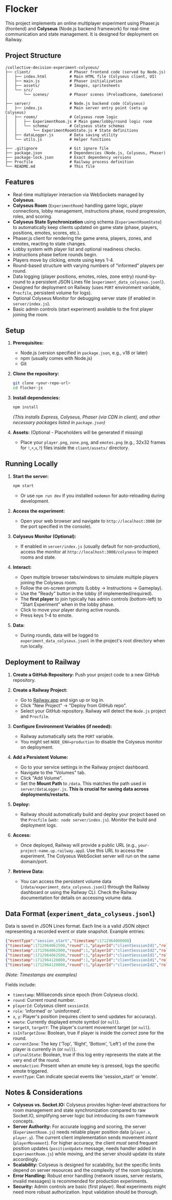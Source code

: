 # Flocker

This project implements an online multiplayer experiment using Phaser.js (frontend) and **Colyseus** (Node.js backend framework) for real-time communication and state management. It is designed for deployment on Railway.

## Project Structure

```
/collective-decision-experiment-colyseus/
├── client/                 # Phaser frontend code (served by Node.js)
│   ├── index.html          # Main HTML file (Colyseus client, UI)
│   ├── main.js             # Phaser initialization
│   ├── assets/             # Images, spritesheets
│   └── src/
│       └── scenes/         # Phaser scenes (PreloadScene, GameScene)
│
├── server/                 # Node.js backend code (Colyseus)
│   ├── index.js            # Main server entry point (sets up Colyseus)
│   ├── rooms/              # Colyseus room logic
│   │   ├── ExperimentRoom.js # Main game/lobby/round logic room
│   │   └── schema/         # Colyseus state schemas
│   │       └── ExperimentRoomState.js # State definitions
│   ├── dataLogger.js       # Data saving utility
│   └── utils.js            # Helper functions
│
├── .gitignore              # Git ignore file
├── package.json            # Dependencies (Node.js, Colyseus, Phaser)
├── package-lock.json       # Exact dependency versions
├── Procfile                # Railway process definition
└── README.md               # This file
```

## Features

* Real-time multiplayer interaction via WebSockets managed by **Colyseus**.
* **Colyseus Room** (`ExperimentRoom`) handling game logic, player connections, lobby management, instructions phase, round progression, roles, and scoring.
* **Colyseus State Synchronization** using schema (`ExperimentRoomState`) to automatically keep clients updated on game state (phase, players, positions, emotes, scores, etc.).
* Phaser.js client for rendering the game arena, players, zones, and emotes, reacting to state changes.
* Lobby system with player list and optional readiness checks.
* Instructions phase before rounds begin.
* Players move by clicking, emote using keys 1-4.
* Round-based structure with varying numbers of "informed" players per round.
* Data logging (player positions, emotes, roles, zone entry) round-by-round to a persistent JSON Lines file (`experiment_data_colyseus.jsonl`).
* Designed for deployment on Railway (uses `PORT` environment variable, `Procfile`, persistent volume for logs).
* Optional Colyseus Monitor for debugging server state (if enabled in `server/index.js`).
* Basic admin controls (start experiment) available to the first player joining the room.

## Setup

1.  **Prerequisites:**
    * Node.js (version specified in `package.json`, e.g., v18 or later)
    * npm (usually comes with Node.js)
    * Git

2.  **Clone the repository:**
    ```bash
    git clone <your-repo-url>
    cd flocker-js
    ```

3.  **Install dependencies:**
    ```bash
    npm install
    ```
    *(This installs Express, Colyseus, Phaser (via CDN in client), and other necessary packages listed in `package.json`)*

4.  **Assets:** (Optional - Placeholders will be generated if missing)
    * Place your `player.png`, `zone.png`, and `emotes.png` (e.g., 32x32 frames for `!`,`+`,`x`,`?`) files inside the `client/assets/` directory.

## Running Locally

1.  **Start the server:**
    ```bash
    npm start
    ```
    * Or use `npm run dev` if you installed `nodemon` for auto-reloading during development.

2.  **Access the experiment:**
    * Open your web browser and navigate to `http://localhost:3000` (or the port specified in the console).

3.  **Colyseus Monitor (Optional):**
    * If enabled in `server/index.js` (usually default for non-production), access the monitor at `http://localhost:3000/colyseus` to inspect rooms and state.

4.  **Interact:**
    * Open multiple browser tabs/windows to simulate multiple players joining the Colyseus room.
    * Follow the on-screen prompts (Lobby -> Instructions -> Gameplay).
    * Use the "Ready" button in the lobby (if implemented/required).
    * The **first player** to join typically has admin controls (bottom-left) to "Start Experiment" when in the lobby phase.
    * Click to move your player during active rounds.
    * Press keys 1-4 to emote.

5.  **Data:**
    * During rounds, data will be logged to `experiment_data_colyseus.jsonl` in the project's root directory when run locally.

## Deployment to Railway

1.  **Create a GitHub Repository:** Push your project code to a new GitHub repository.

2.  **Create a Railway Project:**
    * Go to [Railway.app](https://railway.app/) and sign up or log in.
    * Click "New Project" -> "Deploy from GitHub repo".
    * Select your GitHub repository. Railway will detect the `Node.js` project and `Procfile`.

3.  **Configure Environment Variables (if needed):**
    * Railway automatically sets the `PORT` variable.
    * You might set `NODE_ENV=production` to disable the Colyseus monitor on deployment.

4.  **Add a Persistent Volume:**
    * Go to your service settings in the Railway project dashboard.
    * Navigate to the "Volumes" tab.
    * Click "Add Volume".
    * Set the **Mount Path** to `/data`. This matches the path used in `server/dataLogger.js`. **This is crucial for saving data across deployments/restarts.**

5.  **Deploy:**
    * Railway should automatically build and deploy your project based on the `Procfile` (`web: node server/index.js`). Monitor the build and deployment logs.

6.  **Access:**
    * Once deployed, Railway will provide a public URL (e.g., `your-project-name.up.railway.app`). Use this URL to access the experiment. The Colyseus WebSocket server will run on the same domain/port.

7.  **Retrieve Data:**
    * You can access the persistent volume data (`/data/experiment_data_colyseus.jsonl`) through the Railway dashboard or using the Railway CLI. Check the Railway documentation for details on accessing volume data.

## Data Format (`experiment_data_colyseus.jsonl`)

Data is saved in JSON Lines format. Each line is a valid JSON object representing a recorded event or state snapshot. Example entries:

```json
{"eventType":"session_start","timestamp":1712964000000}
{"timestamp":1712964061500,"round":1,"playerId":"clientSessionId1","role":"informed","x":410,"y":305,"emote":null,"targetX":650,"targetY":300,"isInTargetZone":false,"currentZone":null,"isFinalState":false}
{"timestamp":1712964062000,"round":1,"playerId":"clientSessionId2","role":"uninformed","x":400,"y":300,"emote":"?","eventType":"emote"}
{"timestamp":1712964062500,"round":1,"playerId":"clientSessionId1","role":"informed","x":425,"y":303,"emote":null,"targetX":650,"targetY":300,"isInTargetZone":false,"currentZone":null,"isFinalState":false}
{"timestamp":1712964120000,"round":1,"playerId":"clientSessionId1","role":"informed","x":648,"y":301,"emote":null,"targetX":null,"targetY":null,"isInTargetZone":true,"currentZone":"Right","isFinalState":true}
{"timestamp":1712964120000,"round":1,"playerId":"clientSessionId2","role":"uninformed","x":510,"y":280,"emote":null,"targetX":null,"targetY":null,"isInTargetZone":false,"currentZone":null,"isFinalState":true}
```

*(Note: Timestamps are examples)*

Fields include:
* `timestamp`: Milliseconds since epoch (from Colyseus clock).
* `round`: Current round number.
* `playerId`: Colyseus client `sessionId`.
* `role`: 'informed' or 'uninformed'.
* `x`, `y`: Player's position (requires client to send updates for accuracy).
* `emote`: Currently displayed emote symbol (or `null`).
* `targetX`, `targetY`: The player's current movement target (or `null`).
* `isInTargetZone`: Boolean, true if player is inside the *correct* zone for the round.
* `currentZone`: The key ('Top', 'Right', 'Bottom', 'Left') of the zone the player is currently in (or `null`).
* `isFinalState`: Boolean, true if this log entry represents the state at the very end of the round.
* `emoteAction`: Present when an emote key is pressed, logs the specific emote triggered.
* `eventType`: Can indicate special events like 'session_start' or 'emote'.

## Notes & Considerations

* **Colyseus vs. Socket.IO:** Colyseus provides higher-level abstractions for room management and state synchronization compared to raw Socket.IO, simplifying server logic but introducing its own framework concepts.
* **Server Authority:** For accurate logging and scoring, the server (`ExperimentRoom.js`) needs reliable player position data (`player.x`, `player.y`). The current client implementation sends movement *intent* (`playerMovement`). For higher accuracy, the client *must* send frequent position updates (`positionUpdate` message, needs handler added in `ExperimentRoom.js`) while moving, and the server should update its state accordingly.
* **Scalability:** Colyseus is designed for scalability, but the specific limits depend on server resources and the complexity of the room logic/state.
* **Error Handling:** Robust error handling (network issues, server restarts, invalid messages) is recommended for production experiments.
* **Security:** Admin controls are basic (first player). Real experiments might need more robust authorization. Input validation should be thorough.
```